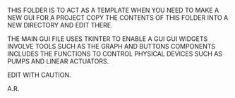 THIS FOLDER IS TO ACT AS A TEMPLATE
WHEN YOU NEED TO MAKE A NEW GUI FOR A PROJECT COPY THE CONTENTS OF THIS FOLDER INTO A NEW DIRECTORY AND EDIT THERE.

THE MAIN GUI FILE USES TKINTER TO ENABLE A GUI
GUI WIDGETS INVOLVE TOOLS SUCH AS THE GRAPH AND BUTTONS
COMPONENTS INCLUDES THE FUNCTIONS TO CONTROL PHYSICAL DEVICES SUCH AS PUMPS AND LINEAR ACTUATORS.

EDIT WITH CAUTION.

A.R.
